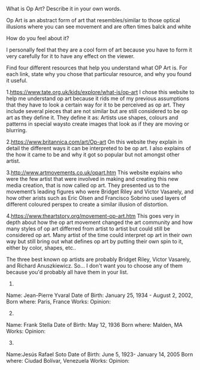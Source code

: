 What is Op Art? Describe it in your own words.

Op Art is an abstract form of art that resembles/similar to those optical illusions where you can see movement and are 
often times balck and white

How do you feel about it?

I personally feel that they are a cool form of art because you have to form it very carefully for it to have any effect
on the viewer.

Find four different resources that help you understand what OP Art is. For each link, state why you chose that particular
resource, and why you found it useful.

1.https://www.tate.org.uk/kids/explore/what-is/op-art
I chose this website to help me understand op art because it rids me of my previous assumptions that they have to look a
certain way for it to be perceived as op art. They include several pieces that are not similar but are still considered to
be op art as they define it. They define it as: Artists use shapes, colours and patterns in special waysto create images
that look as if they are moving or blurring.

2.https://www.britannica.com/art/Op-art
On this website they explain in detail the different ways it can be interpreted to be op art. I also explains of the how
it came to be and why it got so popular but not amongst other artist.

3.http://www.artmovements.co.uk/opart.htm
This website explains who were the few artist that were involved in making and creating this new media creation, that is
now called op art. They presented us to the movement’s leading figures who were Bridget Riley and Victor Vasarely, and how
other arists such as Eric Olsen and Francisco Sobrino used layers of different coloured perspex to create a similar illusion
of distortion.

4.https://www.theartstory.org/movement-op-art.htm
This goes very in depth about how the op art movement changed the art community and how many styles of op art differred from
artist to artist but could still be considered op art. Many artist of the time could interpret op art in their own way but
still bring out what defines op art by putting their own spin to it, either by color, shapes, etc..

The three best known op artists are probably Bridget Riley, Victor Vasarely, and Richard Anuszkiewicz.
So... I don't want you to choose any of them because you'd probably all have them in your list.

1.

Name: Jean-Pierre Yvaral
Date of Birth: January 25, 1934 - August 2, 2002,
Born where: Paris, France
Works: 
Opinion:

2.

Name: Frank Stella
Date of Birth: May 12, 1936
Born where: Malden, MA
Works:
Opinion:

3.

Name:Jesús Rafael Soto
Date of Birth: June 5, 1923- January 14, 2005
Born where: Ciudad Bolívar, Venezuela 
Works:
Opinion:

